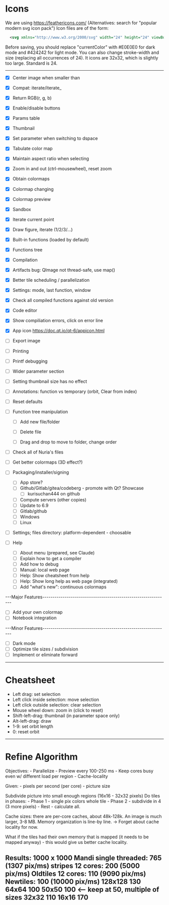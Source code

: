 # Icons
We are using https://feathericons.com/ (Alternatives: search for "popular modern svg icon pack")
Icon files are of the form:
```svg
  <svg xmlns="http://www.w3.org/2000/svg" width="24" height="24" viewBox="0 0 24 24" fill="none" stroke="currentColor" stroke-width="2" stroke-linecap="round" stroke-linejoin="round" class="feather feather-activity"><polyline points="22 12 18 12 15 21 9 3 6 12 2 12"></polyline></svg>
```
Before saving, you should replace "currentColor" with #E0E0E0 for dark mode and #424242 for light mode.
You can also change stroke-width and size (replacing all occurrences of 24).
It icons are 32x32, which is slightly too large. Standard is 24.

-------------------------------------------------------------------------------
- [X] Center image when smaller than 
- [X] Compat: iterate/iterate_
- [X] Return RGB(r, g, b)
- [X] Enable/disable buttons
- [X] Params table
- [X] Thumbnail
- [X] Set parameter when switching to dspace
- [X] Tabulate color map
- [X] Maintain aspect ratio when selecting
- [X] Zoom in and out (ctrl-mousewheel), reset zoom
- [X] Obtain colormaps
- [X] Colormap changing
- [X] Colormap preview 
- [X] Sandbox
- [X] Iterate current point
- [X] Draw figure, iterate (1/2/3/...)
- [X] Built-in functions (loaded by default)
- [X] Functions tree
- [X] Compilation
- [X] Artifacts bug: QImage not thread-safe, use map()
- [X] Better tile scheduling / parallelization
- [X] Settings: mode, last function, window
- [X] Check all compiled functions against old version
- [X] Code editor
- [X] Show compiliation errors, click on error line

- [X] App icon https://doc.qt.io/qt-6/appicon.html
- [ ] Export image
- [ ] Printing
- [ ] Printf debugging

- [ ] Wider parameter section
- [ ] Setting thumbnail size has no effect
- [ ] Annotations: function vs temporary (orbit, Clear from index)
- [ ] Reset defaults

- [ ] Function tree manipulation
    - [ ] Add new file/folder
    - [ ] Delete file
    - [ ] Drag and drop to move to folder, change order


- [ ] Check all of Nuria's files
- [ ] Get better colormaps (3D effect?)

- [ ] Packaging/installer/signing
    - [ ] App store?
    - [ ] Github/Gitlab/gitea/codeberg - promote with Qt? Showcase
        - [ ] kurisuchan444 on github
    - [ ] Compute servers (other copies)
    - [ ] Update to 6.9
    - [ ] Gitlab/github
    - [ ] Windows
    - [ ] Linux
- [ ] Settings; files directory: platform-dependent - choosable

- [ ] Help
    - [ ] About menu (prepared, see Claude)
    - [ ] Explain how to get a compiler
    - [ ] Add how to debug
    - [ ] Manual: local web page
    - [ ] Help: Show cheatsheet from help
    - [ ] Help: Show long help as web page (integrated)
    - [ ] Add "what's new": continuous colormaps

---Major Features--------------------------------------------------------------
- [ ] Add your own colormap
- [ ] Notebook integration

---Minor Features--------------------------------------------------------------
- [ ] Dark mode
- [ ] Optimize tile sizes / subdivision
- [ ] Implement or eliminate forward

-------------------------------------------------------------------------------
# Cheatsheet
- Left drag: set selection
- Left click inside selection: move selection
- Left click outside selection: clear selection
- Mouse wheel down: zoom in (click to reset)
- Shift-left-drag: thumbnail (in parameter space only)
- Alt-left-drag: draw 
- 1-9: set orbit length
- 0: reset orbit


-------------------------------------------------------------------------------
# Refine Algorithm
Objectives:
    - Parallelize 
    - Preview every 100-250 ms
    - Keep cores busy even w/ different load per region
    - Cache-locality

Given:
    - pixels per second (per core)
    - picture size

Subdivide picture into small enough regions (16x16 - 32x32 pixels)
Do tiles in phases:
    - Phase 1 - single pix colors whole tile
    - Phase 2 - subdivide in 4 (3 more pixels)
    - Rest - calculate all.

Cache sizes: there are per-core caches, about 48k-128k.
An image is much larger, 3-8 MB. Memory organization is line-by line.
-> Forget about cache locality for now.

What if the tiles had their own memory that is mapped (it needs to be mapped
anyway) - this would give us better cache locality.

Results:
1000 x 1000 Mandi
single threaded: 765 (1307 pix/ms)
stripes 12 cores: 200 (5000 pix/ms)
Oldtiles 12 cores: 110 (9090 pix/ms)
Newtiles: 100 (10000 pix/ms)
    128x128     130
    64x64       100
    50x50       100 <-- keep at 50, multiple of sizes
    32x32       110
    16x16       170
-------------------------------------------------------------------------------
